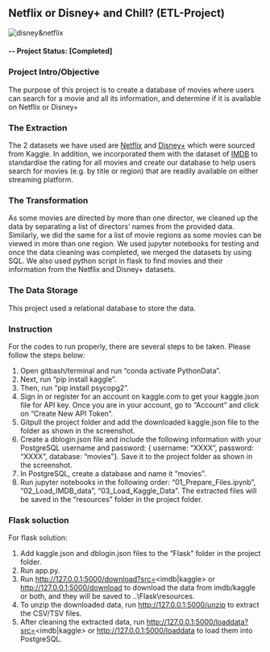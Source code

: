 ## Netflix or Disney+ and Chill? (ETL-Project)

![disney&netflix](https://cdn.wccftech.com/wp-content/uploads/2020/02/netvsdis-1024x614-1.jpg)

#### -- Project Status: [Completed]

### Project Intro/Objective

The purpose of this project is to create a database of movies where users can search for a movie and all its information, and determine if it is available on Netflix or Disney+

### The Extraction

The 2 datasets we have used are [Netflix](https://www.kaggle.com/shivamb/netflix-shows) and [Disney+](https://www.kaggle.com/unanimad/disney-plus-shows) which were sourced from Kaggle. In addition, we incorporated them with the dataset of [IMDB](https://www.imdb.com/interfaces/) to standardise the rating for all movies and create our database to help users search for movies (e.g. by title or region) that are readily available on either streaming platform.

### The Transformation

As some movies are directed by more than one director, we cleaned up the data by
separating a list of directors’ names from the provided data. Similarly, we did the same for a list of movie regions as some movies can be viewed in more than one region. We used jupyter notebooks for testing and once the data cleaning was completed, we merged the datasets by using SQL. We also used python script in flask to find movies and their information from the Netflix and Disney+ datasets.

### The Data Storage

This project used a relational database to store the data.

### Instruction

For the codes to run properly, there are several steps to be taken.
Please follow the steps below:

1. Open gitbash/terminal and run “conda activate PythonData”.
2. Next, run “pip install kaggle”.
3. Then, run “pip install psycopg2”.
4. Sign in or register for an account on kaggle.com to get your kaggle.json file for API key. Once you are in your account, go to “Account” and click on “Create New API Token”.
5. Gitpull the project folder and add the downloaded kaggle.json file to the folder as shown in the screenshot.
6. Create a dblogin.json file and include the following information with your PostgreSQL username and password: { username: “XXXX”, password: “XXXX”, database: “movies”}. Save it to the project folder as shown in the screenshot.
7. In PostgreSQL, create a database and name it “movies”.
8. Run jupyter notebooks in the following order: “01_Prepare_Files.ipynb”, “02_Load_IMDB_data”, “03_Load_Kaggle_Data”. The extracted files will be saved in the “resources” folder in the project folder.

### Flask soluction

For flask solution: 
1. Add kaggle.json and dblogin.json files to the “Flask” folder in the project folder. 
2. Run app.py.
3. Run http://127.0.0.1:5000/download?src=<imdb|kaggle> or 
 http://127.0.0.1:5000/download to download the data from imdb/kaggle or both, and they will be saved to ..\Flask\resources.
4. To unzip the downloaded data, run http://127.0.0.1:5000/unzip to extract the CSV/TSV files.
5. After cleaning the extracted data, run http://127.0.0.1:5000/loaddata?src=<imdb|kaggle> or http://127.0.0.1:5000/loaddata to load them into PostgreSQL.
